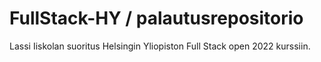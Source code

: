 # FullStack-HY / palautusrepositorio
Lassi Iiskolan suoritus Helsingin Yliopiston Full Stack open 2022 kurssiin.
